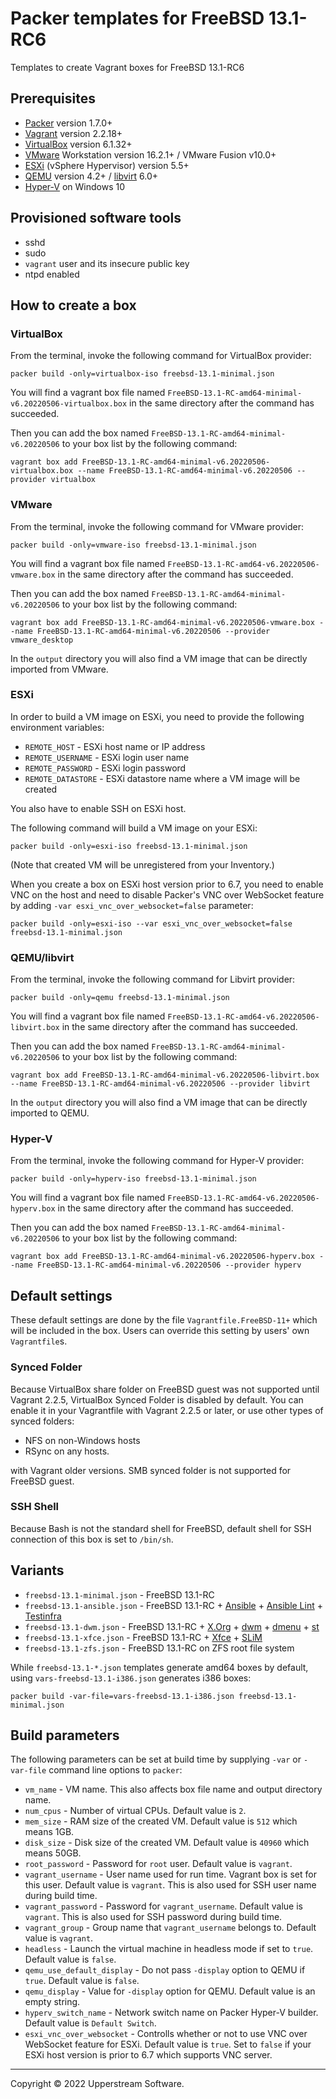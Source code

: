 # Packer templates for FreeBSD 13.1-RC6

Templates to create Vagrant boxes for FreeBSD 13.1-RC6

## Prerequisites

* [Packer][] version 1.7.0+
* [Vagrant][] version 2.2.18+
* [VirtualBox][] version 6.1.32+
* [VMware][] Workstation version 16.2.1+ / VMware Fusion v10.0+
* [ESXi][] (vSphere Hypervisor) version 5.5+
* [QEMU][] version 4.2+ / [libvirt][] 6.0+
* [Hyper-V][] on Windows 10

[ESXi]: http://www.vmware.com/products/vsphere-hypervisor
    "Free VMware vSphere Hypervisor, Free Virtualization (ESXi)"
[Hyper-V]: https://docs.microsoft.com/en-us/virtualization/hyper-v-on-windows/about/
    "Introduction to Hyper-V on Windows 10 | Microsoft Docs"
[libvirt]: https://libvirt.org/ "libvirt: The virtualization API"
[Packer]: https://www.packer.io/ "Packer by HashiCorp"
[QEMU]: https://www.qemu.org/ "QEMU"
[Vagrant]: https://www.vagrantup.com/ "Vagrant"
[VirtualBox]: https://www.virtualbox.org/ "Oracle VM VirtualBox"
[VMware]: http://www.vmware.com/
    "VMware Virtualization for Desktop &amp; Server, Application,
    Public &amp; Hybrid Clouds"

## Provisioned software tools

* sshd
* sudo
* `vagrant` user and its insecure public key
* ntpd enabled

## How to create a box

### VirtualBox

From the terminal, invoke the following command for VirtualBox provider:

    packer build -only=virtualbox-iso freebsd-13.1-minimal.json

You will find a vagrant box file named `FreeBSD-13.1-RC-amd64-minimal-v6.20220506-virtualbox.box`
in the same directory after the command has succeeded.

Then you can add the box named `FreeBSD-13.1-RC-amd64-minimal-v6.20220506`
to your box list by the following command:

    vagrant box add FreeBSD-13.1-RC-amd64-minimal-v6.20220506-virtualbox.box --name FreeBSD-13.1-RC-amd64-minimal-v6.20220506 --provider virtualbox

### VMware

From the terminal, invoke the following command for VMware provider:

    packer build -only=vmware-iso freebsd-13.1-minimal.json

You will find a vagrant box file named `FreeBSD-13.1-RC-amd64-v6.20220506-vmware.box`
in the same directory after the command has succeeded.

Then you can add the box named `FreeBSD-13.1-RC-amd64-minimal-v6.20220506`
to your box list by the following command:

    vagrant box add FreeBSD-13.1-RC-amd64-minimal-v6.20220506-vmware.box --name FreeBSD-13.1-RC-amd64-minimal-v6.20220506 --provider vmware_desktop

In the `output` directory you will also find a VM image that can be
directly imported from VMware.

### ESXi

In order to build a VM image on ESXi, you need to provide the following
environment variables:

* `REMOTE_HOST` - ESXi host name or IP address
* `REMOTE_USERNAME` - ESXi login user name
* `REMOTE_PASSWORD` - ESXi login password
* `REMOTE_DATASTORE` - ESXi datastore name where a VM image will be
   created

You also have to enable SSH on ESXi host.

The following command will build a VM image on your ESXi:

    packer build -only=esxi-iso freebsd-13.1-minimal.json

(Note that created VM will be unregistered from your Inventory.)

When you create a box on ESXi host version prior to 6.7, you need to
enable VNC on the host and need to disable Packer's VNC over WebSocket
feature by adding `-var esxi_vnc_over_websocket=false` parameter:

    packer build -only=esxi-iso --var esxi_vnc_over_websocket=false freebsd-13.1-minimal.json

### QEMU/libvirt

From the terminal, invoke the following command for Libvirt provider:

    packer build -only=qemu freebsd-13.1-minimal.json

You will find a vagrant box file named `FreeBSD-13.1-RC-amd64-v6.20220506-libvirt.box`
in the same directory after the command has succeeded.

Then you can add the box named `FreeBSD-13.1-RC-amd64-minimal-v6.20220506`
to your box list by the following command:

    vagrant box add FreeBSD-13.1-RC-amd64-minimal-v6.20220506-libvirt.box --name FreeBSD-13.1-RC-amd64-minimal-v6.20220506 --provider libvirt

In the `output` directory you will also find a VM image that can be
directly imported to QEMU.

### Hyper-V

From the terminal, invoke the following command for Hyper-V provider:

    packer build -only=hyperv-iso freebsd-13.1-minimal.json

You will find a vagrant box file named `FreeBSD-13.1-RC-amd64-v6.20220506-hyperv.box`
in the same directory after the command has succeeded.

Then you can add the box named `FreeBSD-13.1-RC-amd64-minimal-v6.20220506`
to your box list by the following command:

    vagrant box add FreeBSD-13.1-RC-amd64-minimal-v6.20220506-hyperv.box --name FreeBSD-13.1-RC-amd64-minimal-v6.20220506 --provider hyperv

## Default settings

These default settings are done by the file `Vagrantfile.FreeBSD-11+`
which will be included in the box.  Users can override this setting by
users' own `Vagrantfile`s.

### Synced Folder

Because VirtualBox share folder on FreeBSD guest was not supported
until Vagrant 2.2.5, VirtualBox Synced Folder is disabled by default.
You can enable it in your Vagrantfile with Vagrant 2.2.5 or later, or
use other types of synced folders:

* NFS on non-Windows hosts
* RSync on any hosts.

with Vagrant older versions.  SMB synced folder is not supported for
FreeBSD guest.

### SSH Shell

Because Bash is not the standard shell for FreeBSD, default shell for
SSH connection of this box is set to `/bin/sh`.

## Variants

* `freebsd-13.1-minimal.json` - FreeBSD 13.1-RC
* `freebsd-13.1-ansible.json` - FreeBSD 13.1-RC +
  [Ansible][] + [Ansible Lint] + [Testinfra][]
* `freebsd-13.1-dwm.json` - FreeBSD 13.1-RC + [X.Org][] +
  [dwm][] + [dmenu][] + [st][]
* `freebsd-13.1-xfce.json` - FreeBSD 13.1-RC + [Xfce][] +
  [SLiM][]
* `freebsd-13.1-zfs.json` - FreeBSD 13.1-RC on ZFS root
  file system

While `freebsd-13.1-*.json` templates generate amd64 boxes by
default, using `vars-freebsd-13.1-i386.json` generates i386 boxes:

    packer build -var-file=vars-freebsd-13.1-i386.json freebsd-13.1-minimal.json

[Ansible]: https://www.ansible.com/ "Ansible is Simple IT Automation"
[Ansible Lint]: https://docs.ansible.com/ansible-lint/
  "Ansible Lint Documentation &mdash; Ansible Documentation"
[dmenu]: http://tools.suckless.org/dmenu/ "dmenu | suckless.org tools"
[dwm]: http://dwm.suckless.org/
  "suckless.org dwm - dynamic window manager"
[SLiM]: https://sourceforge.net/projects/slim.berlios/
  "SLiM download | SourceForge.net"
[st]: http://st.suckless.org/ "suckless.org st - simple terminal"
[Testinfra]: https://testinfra.readthedocs.io/en/latest/
  "Testinfra test your infrastructure &#8212; testinfra 6.6.1.dev6+g13cc9d8.d20220412 documentation"
[X.Org]: https://www.x.org/wiki/ "X.Org"
[Xfce]: http://www.xfce.org/ "Xfce Desktop Environment"

## Build parameters

The following parameters can be set at build time by supplying `-var`
or `-var-file` command line options to `packer`:

* `vm_name` - VM name.  This also affects box file name and output
  directory name.
* `num_cpus` - Number of virtual CPUs.  Default value is `2`.
* `mem_size` - RAM size of the created VM.  Default value is `512`
  which means 1GB.
* `disk_size` - Disk size of the created VM.  Default value is `40960`
  which means 50GB.
* `root_password` - Password for `root` user.  Default value is
  `vagrant`.
* `vagrant_username` - User name used for run time.  Vagrant box is set
  for this user.  Default value is `vagrant`.
  This is also used for SSH user name during build time.
* `vagrant_password` - Password for `vagrant_username`.  Default value
  is `vagrant`.  This is also used for SSH password during build time.
* `vagrant_group` - Group name that `vagrant_username` belongs to.
  Default value is `vagrant`.
* `headless` - Launch the virtual machine in headless mode if set to
  `true`.  Default value is `false`.
* `qemu_use_default_display` - Do not pass `-display` option to QEMU if
  `true`.  Default value is `false`.
* `qemu_display` - Value for `-display` option for QEMU.  Default value
  is an empty string.
* `hyperv_switch_name` - Network switch name on Packer Hyper-V builder.
  Default value is `Default Switch`.
* `esxi_vnc_over_websocket` - Controlls whether or not to use VNC over
  WebSocket feature for ESXi.  Default value is `true`.  Set to `false`
  if your ESXi host version is prior to 6.7 which supports VNC server.

- - -

Copyright &copy; 2022 Upperstream Software.
